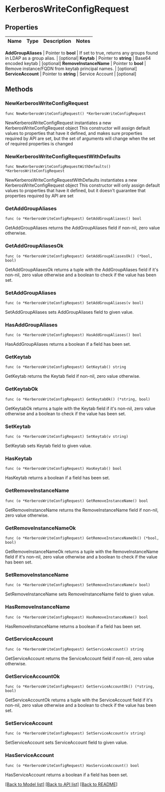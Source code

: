 # KerberosWriteConfigRequest


## Properties

Name | Type | Description | Notes
------------ | ------------- | ------------- | -------------


**AddGroupAliases** | Pointer to **bool** | If set to true, returns any groups found in LDAP as a group alias. | [optional] 
**Keytab** | Pointer to **string** | Base64 encoded keytab | [optional] 
**RemoveInstanceName** | Pointer to **bool** | Remove instance/FQDN from keytab principal names. | [optional] 
**ServiceAccount** | Pointer to **string** | Service Account | [optional] 



## Methods


### NewKerberosWriteConfigRequest

`func NewKerberosWriteConfigRequest() *KerberosWriteConfigRequest`

NewKerberosWriteConfigRequest instantiates a new KerberosWriteConfigRequest object
This constructor will assign default values to properties that have it defined,
and makes sure properties required by API are set, but the set of arguments
will change when the set of required properties is changed

### NewKerberosWriteConfigRequestWithDefaults

`func NewKerberosWriteConfigRequestWithDefaults() *KerberosWriteConfigRequest`

NewKerberosWriteConfigRequestWithDefaults instantiates a new KerberosWriteConfigRequest object
This constructor will only assign default values to properties that have it defined,
but it doesn't guarantee that properties required by API are set


### GetAddGroupAliases

`func (o *KerberosWriteConfigRequest) GetAddGroupAliases() bool`

GetAddGroupAliases returns the AddGroupAliases field if non-nil, zero value otherwise.

### GetAddGroupAliasesOk

`func (o *KerberosWriteConfigRequest) GetAddGroupAliasesOk() (*bool, bool)`

GetAddGroupAliasesOk returns a tuple with the AddGroupAliases field if it's non-nil, zero value otherwise
and a boolean to check if the value has been set.

### SetAddGroupAliases

`func (o *KerberosWriteConfigRequest) SetAddGroupAliases(v bool)`

SetAddGroupAliases sets AddGroupAliases field to given value.


### HasAddGroupAliases

`func (o *KerberosWriteConfigRequest) HasAddGroupAliases() bool`

HasAddGroupAliases returns a boolean if a field has been set.




### GetKeytab

`func (o *KerberosWriteConfigRequest) GetKeytab() string`

GetKeytab returns the Keytab field if non-nil, zero value otherwise.

### GetKeytabOk

`func (o *KerberosWriteConfigRequest) GetKeytabOk() (*string, bool)`

GetKeytabOk returns a tuple with the Keytab field if it's non-nil, zero value otherwise
and a boolean to check if the value has been set.

### SetKeytab

`func (o *KerberosWriteConfigRequest) SetKeytab(v string)`

SetKeytab sets Keytab field to given value.


### HasKeytab

`func (o *KerberosWriteConfigRequest) HasKeytab() bool`

HasKeytab returns a boolean if a field has been set.




### GetRemoveInstanceName

`func (o *KerberosWriteConfigRequest) GetRemoveInstanceName() bool`

GetRemoveInstanceName returns the RemoveInstanceName field if non-nil, zero value otherwise.

### GetRemoveInstanceNameOk

`func (o *KerberosWriteConfigRequest) GetRemoveInstanceNameOk() (*bool, bool)`

GetRemoveInstanceNameOk returns a tuple with the RemoveInstanceName field if it's non-nil, zero value otherwise
and a boolean to check if the value has been set.

### SetRemoveInstanceName

`func (o *KerberosWriteConfigRequest) SetRemoveInstanceName(v bool)`

SetRemoveInstanceName sets RemoveInstanceName field to given value.


### HasRemoveInstanceName

`func (o *KerberosWriteConfigRequest) HasRemoveInstanceName() bool`

HasRemoveInstanceName returns a boolean if a field has been set.




### GetServiceAccount

`func (o *KerberosWriteConfigRequest) GetServiceAccount() string`

GetServiceAccount returns the ServiceAccount field if non-nil, zero value otherwise.

### GetServiceAccountOk

`func (o *KerberosWriteConfigRequest) GetServiceAccountOk() (*string, bool)`

GetServiceAccountOk returns a tuple with the ServiceAccount field if it's non-nil, zero value otherwise
and a boolean to check if the value has been set.

### SetServiceAccount

`func (o *KerberosWriteConfigRequest) SetServiceAccount(v string)`

SetServiceAccount sets ServiceAccount field to given value.


### HasServiceAccount

`func (o *KerberosWriteConfigRequest) HasServiceAccount() bool`

HasServiceAccount returns a boolean if a field has been set.









[[Back to Model list]](../README.md#documentation-for-models) [[Back to API list]](../README.md#documentation-for-api-endpoints) [[Back to README]](../README.md)


